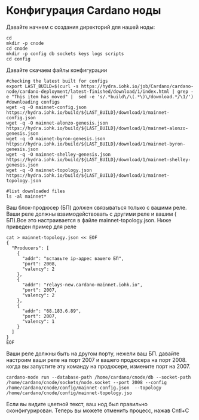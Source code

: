 # Конфигурация Cardano ноды

Давайте начнем с создания директорий для нашей ноды:

```text
cd 
mkdir -p cnode
cd cnode
mkdir -p config db sockets keys logs scripts  
cd config
```

Давайте скачаем файлы конфигурации

```text
#checking the latest built for configs
export LAST_BUILD=$(curl -s https://hydra.iohk.io/job/Cardano/cardano-node/cardano-deployment/latest-finished/download/1/index.html | grep -e "This item has moved" |  sed -e 's/.*build\/\(.*\)\/download.*/\1/')
#downloading configs
wget -q -O mainnet-config.json https://hydra.iohk.io/build/${LAST_BUILD}/download/1/mainnet-config.json
wget -q -O mainnet-alonzo-genesis.json https://hydra.iohk.io/build/${LAST_BUILD}/download/1/mainnet-alonzo-genesis.json
wget -q -O mainnet-byron-genesis.json https://hydra.iohk.io/build/${LAST_BUILD}/download/1/mainnet-byron-genesis.json
wget -q -O mainnet-shelley-genesis.json https://hydra.iohk.io/build/${LAST_BUILD}/download/1/mainnet-shelley-genesis.json
wget -q -O mainnet-topology.json https://hydra.iohk.io/build/${LAST_BUILD}/download/1/mainnet-topology.json

#list downloaded files
ls -al mainnet*
```

Ваш блок-продюсер \(БП\) должен связываться только с вашими реле. Ваши реле должны взаимодействовать с другими реле и вашим \( БП\).Все это настраивается в файле mainnet-topology.json. Ниже приведен пример для реле

```text
cat > mainnet-topology.json << EOF
{
  "Producers": [
    {
      "addr": "вставьте ip-адрес вашего БП",
      "port": 2008,
      "valency": 2
    },
    {
      "addr": "relays-new.cardano-mainnet.iohk.io",
      "port": 2007,
      "valency": 2
    },
    {
      "addr": "68.183.6.89",
      "port": 2007,
      "valency": 1
    }
  ]
}
EOF
```

Ваши реле должны быть на другом порту, нежели ваш БП. давайте настроим ваши реле на порт 2007 и вашего продюсера на порт 2008. когда вы запустите эту команду на продюсере, измените порт на 2007.

```text
cardano-node run --database-path /home/cardano/cnode/db --socket-path /home/cardano/cnode/sockets/node.socket --port 2008 --config /home/cardano/cnode/config/mainnet-config.json  --topology /home/cardano/cnode/config/mainnet-topology.jso
```

Если вы видите цветной текст, ваш нод был правильно сконфигурирован. Теперь вы можете отменить процесс, нажав Cntl+C

